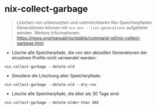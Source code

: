 # nix-collect-garbage

> Löschen von unbenutzten und unerreichbaren Nix-Speicherpfaden.
> Generationen können mit `nix-env --list-generations` aufgelistet werden.
> Weitere Informationen: <https://nixos.org/manual/nix/stable/command-ref/nix-collect-garbage.html>.

- Lösche alle Speicherpfade, die von den aktuellen Generationen der einzelnen Profile nicht verwendet werden:

`nix-collect-garbage --delete-old`

- Simuliere die Löschung alter Speicherpfade:

`nix-collect-garbage --delete-old --dry-run`

- Lösche alle Speicherpfade, die älter als 30 Tage sind:

`nix-collect-garbage --delete-older-than 30d`
